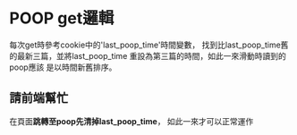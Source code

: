 <h1>POOP get邏輯</h1>

  每次get時參考cookie中的'last_poop_time'時間變數，
  找到比last_poop_time舊的最新三篇，並將last_poop_time
  重設為第三篇的時間，如此一來滑動時讀到的poop應該
  是以時間新舊排序。
  
<h2>請前端幫忙</h2>
  
  在頁面**跳轉至poop先清掉last_poop_time**，
  如此一來才可以正常運作

